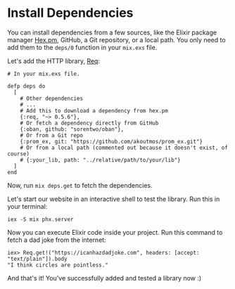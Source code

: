 # Install Dependencies

You can install dependencies from a few sources, like the Elixir package manager [Hex.pm](hex.pm), GitHub, a Git repository, or a local path. You only need to add them to the `deps/0` function in your `mix.exs` file.

Let's add the HTTP library, [Req](https://hex.pm/packages/req):

```
# In your mix.exs file.

defp deps do
  [
    # Other dependencies
    # ...
    # Add this to download a dependency from hex.pm
    {:req, "~> 0.5.6"},
    # Or fetch a dependency directly from GitHub
    {:oban, github: "sorentwo/oban"},
    # Or from a Git repo
    {:prom_ex, git: "https://github.com/akoutmos/prom_ex.git"}
    # Or from a local path (commented out because it doesn't exist, of course)
    # {:your_lib, path: "../relative/path/to/your/lib"}
  ]
end
```

Now, run `mix deps.get` to fetch the dependencies.

Let's start our website in an interactive shell to test the library. Run this in your terminal:

```
iex -S mix phx.server
```

Now you can execute Elixir code inside your project. Run this command to fetch a dad joke from the internet:

```
iex> Req.get!("https://icanhazdadjoke.com", headers: [accept: "text/plain"]).body
"I think circles are pointless."
```

And that's it! You've successfully added and tested a library now :)